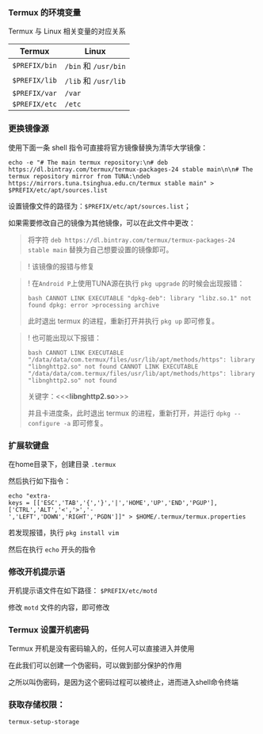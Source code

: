 ### Termux 的环境变量

Termux 与 Linux 相关变量的对应关系

|Termux|Linux|
|-|-|
|`$PREFIX/bin`|`/bin` 和 `/usr/bin`|
|`$PREFIX/lib`|`/lib` 和 `/usr/lib`|
|`$PREFIX/var`|`/var`|
|`$PREFIX/etc`|`/etc`|

### 更换镜像源

使用下面一条 shell 指令可直接将官方镜像替换为清华大学镜像：

```
echo -e "# The main termux repository:\n# deb https://dl.bintray.com/termux/termux-packages-24 stable main\n\n# The termux repository mirror from TUNA:\ndeb https://mirrors.tuna.tsinghua.edu.cn/termux stable main" > $PREFIX/etc/apt/sources.list
```

设置镜像文件的路径为：`$PREFIX/etc/apt/sources.list`；

如果需要修改自己的镜像为其他镜像，可以在此文件中更改：

>将字符 `deb https://dl.bintray.com/termux/termux-packages-24 stable main` 替换为自己想要设置的镜像即可。

>! 该镜像的报错与修复

>! 在`Android P`上使用TUNA源在执行 `pkg upgrade` 的时候会出现报错：
>
> `bash CANNOT LINK EXECUTABLE "dpkg-deb": library "libz.so.1" not found dpkg: error >processing archive`
>
>此时退出 termux 的进程，重新打开并执行 `pkg up` 即可修复。
	
>! 也可能出现以下报错：
>
> `bash CANNOT LINK EXECUTABLE "/data/data/com.termux/files/usr/lib/apt/methods/https": library "libnghttp2.so" not found CANNOT LINK EXECUTABLE "/data/data/com.termux/files/usr/lib/apt/methods/https": library "libnghttp2.so" not found`
>
>关键字：<<<**libnghttp2.so**>>>
>
>并且卡进度条，此时退出 termux 的进程，重新打开，并运行 `dpkg --configure -a` 即可修复。

### 扩展软键盘

在home目录下，创建目录 `.termux`

然后执行如下指令：

```
echo "extra-keys = [['ESC','TAB','{','}','|','HOME','UP','END','PGUP'],['CTRL','ALT','<','>','-','LEFT','DOWN','RIGHT','PGDN']]" > $HOME/.termux/termux.properties
```

若发现报错，执行 `pkg install vim`

然后在执行 `echo` 开头的指令

### 修改开机提示语

开机提示语文件在如下路径： `$PREFIX/etc/motd`

修改 `motd` 文件的内容，即可修改

### Termux 设置开机密码

Termux 开机是没有密码输入的，任何人可以直接进入并使用

在此我们可以创建一个伪密码，可以做到部分保护的作用

之所以叫伪密码，是因为这个密码过程可以被终止，进而进入shell命令终端

### 获取存储权限：

`termux-setup-storage`